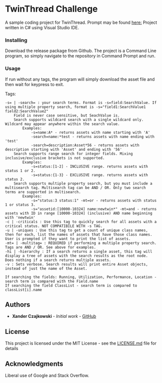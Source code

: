 # TwinThread Challenge

A sample coding project for TwinThread. Prompt may be found [here:](https://slack-files.com/T3STCTQ3G-FCYMKERS6-18b2d13bad)
Project written in C# using Visual Studio IDE.

### Installing

Download the release package from Github. The project is a Command Line program, so simply navigate to the repository in Command Prompt and run.

### Usage

If run without any tags, the program will simply download the asset file and then wait for keypress to exit.

Tags:

	-s= | -search= : your search terms. Format is -s=field:SearchValue. If using multiple property search, format is -s="field1:SearchValue1 field2:SearchValue2"
		Field is never case sensitive, but SeachValue is.
		Search supports wildcard search with a single wildcard only. Wildcard may appear anywhere within the search value.
			Examples:
				-s=name:A* - returns assets with name starting with 'A'
				-search=name:*test - returns assets with name ending with 'test'
				-search=description:Asset*56 - returns assets with description starting with 'Asset' and ending with '56'
		Search supports range search for integer fields. Mixing inclusive/exclusive brackets is not supported.
			Examples:
				-s=status:[1-2] - INCLUSIVE range. returns assets with status 1 or 2.
				-s=status:{1-3} - EXCLUSIVE range. returns assets with status 2.
		Search supports multiple property search, but you must include a multisearch tag. Multisearch tag can be AND / OR. Only two search terms are supported in multisearch. 
			Examples:
				-s="status:3 status:1" -mt=or - returns assets with status 1 or status 3.
				-s="assetid:[10000-10324] name:newtwin*" -mt=and - returns assets with ID in range [10000-10324] (inclusive) AND name beginning with 'newtwin'
	-c | -criticals : Use this tag to quickly search for all assets with a critical status. NOT COMPATIBILE WITH -s TAG.
	-u | -uniques : Use this tag to get a count of unique class names, then for each, list the names of assets that have those class names. User is prompted if they want to print the list of assets.
	-mt= | -multitag= : REQUIRED if performing a multiple property search. Tags are AND / OR. See above for examples.
	-hi | -hierarchy : If a search returns a single asset, this tag will display a tree of assets with the search results as the root node. Does nothing if a search returns multiple assets.
	-v : Sets verbose. Search results will print entire Asset objects, instead of just the name of the Asset.

	If searching the fields: Running, Utilization, Performance, Location - search term is compared with the Field.name
	If searching the field ClassList - search term is compared to classList[i].name



## Authors

* **Xander Czajkowski** - *Initial work* - [GitHub](https://github.com/XanderCz)

## License

This project is licensed under the MIT License - see the [LICENSE.md](LICENSE.md) file for details

## Acknowledgments

Liberal use of Google and Stack Overflow.
